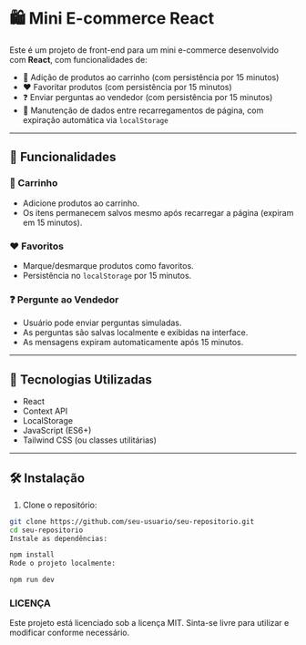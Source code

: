 # 🛍️ Mini E-commerce React

Este é um projeto de front-end para um mini e-commerce desenvolvido com **React**, com funcionalidades de:

- 🛒 Adição de produtos ao carrinho (com persistência por 15 minutos)
- ❤️ Favoritar produtos (com persistência por 15 minutos)
- ❓ Enviar perguntas ao vendedor (com persistência por 15 minutos)
- 🔁 Manutenção de dados entre recarregamentos de página, com expiração automática via `localStorage`

---

## 🚀 Funcionalidades

### 🛒 Carrinho
- Adicione produtos ao carrinho.
- Os itens permanecem salvos mesmo após recarregar a página (expiram em 15 minutos).

### ❤️ Favoritos
- Marque/desmarque produtos como favoritos.
- Persistência no `localStorage` por 15 minutos.

### ❓ Pergunte ao Vendedor
- Usuário pode enviar perguntas simuladas.
- As perguntas são salvas localmente e exibidas na interface.
- As mensagens expiram automaticamente após 15 minutos.

---
## 🧠 Tecnologias Utilizadas

- React
- Context API
- LocalStorage
- JavaScript (ES6+)
- Tailwind CSS (ou classes utilitárias)

---

## 🛠️ Instalação

1. Clone o repositório:

```bash
git clone https://github.com/seu-usuario/seu-repositorio.git
cd seu-repositorio
Instale as dependências:

npm install
Rode o projeto localmente:

npm run dev
```

### LICENÇA

Este projeto está licenciado sob a licença MIT. Sinta-se livre para utilizar e modificar conforme necessário.
